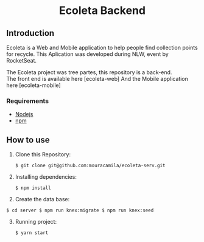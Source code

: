 <h1 align="center">
   Ecoleta Backend
</h1>

## Introduction

Ecoleta is a Web and Mobile application to help people find collection points for recycle. This Aplication was developed during NLW, event by RocketSeat.

The Ecoleta project was tree partes, this repository is a back-end.  
The front end is available here [ecoleta-web]
And the Mobile application here [ecoleta-mobile]

### Requirements

- [Nodejs](https://nodejs.org/en/)
- [npm](https://www.npmjs.com/)

## How to use

1. Clone this Repository:

   `$ git clone git@github.com:mouracamila/ecoleta-serv.git`

2. Installing dependencies:

   `$ npm install`

2) Create the data base:

`$ cd server $ npm run knex:migrate $ npm run knex:seed`

3. Running project:

   `$ yarn start`
